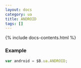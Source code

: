 ```yaml
---
layout: docs
category: ua
title: ANDROID
tags: []
---
```


{% include docs-contents.html %}

### Example
```js
var android = $B.ua.ANDROID;
```